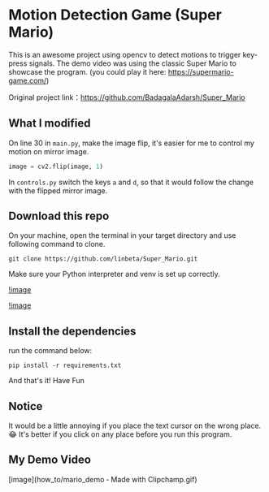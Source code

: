 # Motion Detection Game (Super Mario)

This is an awesome project using opencv to detect motions to trigger key-press signals.
The demo video was using the classic Super Mario to showcase the program.
(you could play it here: https://supermario-game.com/)

Original project link：https://github.com/BadagalaAdarsh/Super_Mario

## What I modified

On line 30 in ```main.py```, make the image flip, it's easier for me to control my motion on mirror image.
```Python
image = cv2.flip(image, 1)
```

In ```controls.py``` switch the keys ```a``` and ```d```, so that it would follow the change with the flipped mirror image.


## Download this repo

On your machine, open the terminal in your target directory and use following command to clone.
```buildoutcfg
git clone https://github.com/linbeta/Super_Mario.git
```

Make sure your Python interpreter and venv is set up correctly.

[!image](how_to/select_interpreter.png)

[!image](how_to/venv_setting.png)


## Install the dependencies

run the command below:
```buildoutcfg
pip install -r requirements.txt
```

And that's it! Have Fun

## Notice

It would be a little annoying if you place the text cursor on the wrong place. 😂
It's better if you click on any place before you run this program.

## My Demo Video

[image](how_to/mario_demo ‐ Made with Clipchamp.gif)

